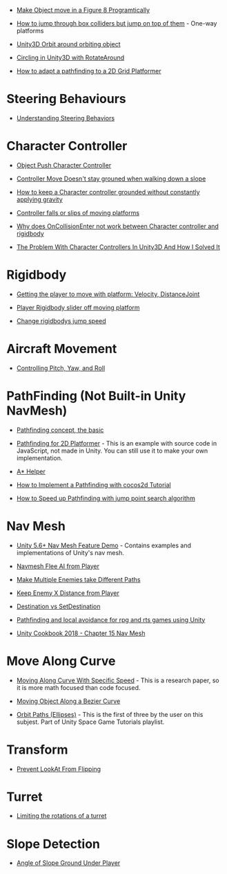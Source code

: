 * [Make Object move in a Figure 8 Programtically](http://forum.unity3d.com/threads/making-an-object-move-in-a-figure-8-programatically.38007/)

* [How to jump through box colliders but jump on top of them](https://answers.unity.com/questions/429885/how-to-jump-through-box-colliders-but-jump-on-top.html) - One-way platforms

* [Unity3D Orbit around orbiting object](https://gamedev.stackexchange.com/questions/61981/unity3d-orbit-around-orbiting-object-transform-rotatearound)
* [Circling in Unity3D with RotateAround](https://www.gamasutra.com/blogs/CharlesCordingley/20150223/237038/Circling_in_Unity3D_with_RotateAround.php)
* [How to adapt a pathfinding to a 2D Grid Platformer](https://gamedevelopment.tutsplus.com/tutorials/how-to-adapt-a-pathfinding-to-a-2d-grid-based-platformer-theory--cms-24662)

# Steering Behaviours
* [Understanding Steering Behaviors](https://gamedevelopment.tutsplus.com/series/understanding-steering-behaviors--gamedev-12732)

# Character Controller
* [Object Push Character Controller](https://answers.unity.com/questions/502798/object-push-character-controller.html)
* [Controller Move Doesn't stay grouned when walking down a slope](https://answers.unity.com/questions/388137/controllermove-doesnt-stay-grounded-when-walking-d.html)
* [How to keep a Character controller grounded without constantly applying gravity](https://answers.unity.com/questions/333155/how-to-keep-charactercontroller-grounded-without-c.html)
* [Controller falls or slips of moving platforms](https://answers.unity.com/questions/8207/charactercontroller-falls-through-or-slips-off-mov.html)
* [Why does OnCollisionEnter not work between Character controller and rigidbody](https://answers.unity.com/questions/388494/why-does-oncollisionenter-not-work-between-a-chara.html)

* [The Problem With Character Controllers In Unity3D And How I Solved It](https://mariusgames.com/3d-character-controller-db7cd3a7b4df)
# Rigidbody
* [Getting the player to move with platform: Velocity, DistanceJoint](https://answers.unity.com/questions/805683/how-can-i-get-my-player-to-move-with-the-platform.html)
* [Player Rigidbody slider off moving platform](https://answers.unity.com/questions/1040978/player-rigidbody-slides-off-moving-platform.html)

* [Change rigidbodys jump speed](https://answers.unity.com/questions/499834/change-rigidbodys-jumping-speed.html)
# Aircraft Movement
* [Controlling Pitch, Yaw, and Roll](https://www.gamedev.net/forums/topic/668911-controlling-pitch-yaw-and-roll-of-an-airplane/)

# PathFinding (Not Built-in Unity NavMesh)
* [Pathfinding concept, the basic](http://mgrenier.me/2011/06/pathfinding-concept-the-basics/)
* [Pathfinding for 2D Platformer](http://ashblue.github.io/pathfinding-platformer/) - This is an example with source code in JavaScript, not made in Unity.  You can still use it to make your own implementation.



* [A* Helper](http://wiki.unity3d.com/index.php/AStarHelper)
* [How to Implement a Pathfinding with cocos2d Tutorial](https://www.raywenderlich.com/4970/how-to-implement-a-pathfinding-with-cocos2d-tutorial)


* [How to Speed up Pathfinding with jump point search algorithm](https://gamedevelopment.tutsplus.com/tutorials/how-to-speed-up-a-pathfinding-with-the-jump-point-search-algorithm--gamedev-5818)

# Nav Mesh
* [Unity 5.6+ Nav Mesh Feature Demo](https://github.com/UnityTechnologies/NavMesh-Feature-Demo) - Contains examples and implementations of Unity's nav mesh.
* [Navmesh Flee AI from Player](https://answers.unity.com/questions/868003/navmesh-flee-ai-flee-from-player.html)
* [Make Multiple Enemies take Different Paths](https://stackoverflow.com/questions/26644196/unity-navmesh-make-multiple-enemies-take-different-paths)
* [Keep Enemy X Distance from Player](https://answers.unity.com/questions/479342/navmeshagent-keep-enemy-x-distance-from-player.html)
* [Destination vs SetDestination](https://answers.unity.com/questions/702110/navmeshagentdestination-vs-setdestination-.html)
* [Pathfinding and local avoidance for rpg and rts games using Unity](https://www.gamedev.net/articles/programming/general-and-gameplay-programming/pathfinding-and-local-avoidance-for-rpgrts-games-using-unity-r3703)

* [Unity Cookbook 2018 - Chapter 15 Nav Mesh](https://github.com/dr-matt-smith/unity-cookbook-2018-ch15)
# Move Along Curve

* [Moving Along Curve With Specific Speed](https://www.geometrictools.com/Documentation/MovingAlongCurveSpecifiedSpeed.pdf) - This is a research paper, so it is more math focused than code focused.

* [Moving Object Along a Bezier Curve](https://answers.unity.com/questions/12689/moving-an-object-along-a-bezier-curve.html)

* [Orbit Paths (Ellipses)](https://www.youtube.com/watch?v=mQKGRoV_jBc&index=4&list=PL5KbKbJ6Gf982bozKUYrX9C4qN_IQYTXZ) - This is the first of three by the user on this subjest.  Part of Unity Space Game Tutorials playlist.

# Transform
* [Prevent LookAt From Flipping](https://answers.unity.com/questions/24805/preventing-lookat-from-flipping.html)

# Turret
* [Limiting the rotations of a turret](https://www.3dbuzz.com/forum/threads/190770-Limiting-the-rotation-of-a-turret-(unity-c-))

# Slope Detection
* [Angle of Slope Ground Under Player](http://thehiddensignal.com/unity-angle-of-sloped-ground-under-player/)

